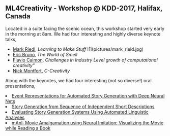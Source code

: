 ## ML4Creativity - Workshop @ KDD-2017, Halifax, Canada

Located in a suite facing the scenic ocean, this workshop started very early in the morning at 8am. We had four interesting and highly diverse keynote talks,
<ul>
<li><a href="">Mark Riedl</a>, <i>Learning to Make Stuff</i> 
![](pictures/mark_rield.jpg) </li>
<li><a href="">Eric Bruno</a>, <i>The World of Smell</i></li>
<li><a href="">Flavio Calmon</a>, <i>Challenges in Industry Level growth of computational creativity"</i></li>
<li><a href="">Nick Montfort</a>, <i>C-Creativity</i></li>
</ul> 

Along with the keynotes, we had four interesting (not so diverse!) oral presentations,
<li><a href="https://ml4creativity.mybluemix.net/papers/MartinEtAl-Event_Representations_for_Automated_Story-camera_ready.pdf">Event Representations for Automated Story Generation with Deep Neural Nets</a></li>
<li><a href="https://ml4creativity.mybluemix.net/papers/ML4Creativity-Submission11-CameraReady.pdf">Story Generation from Sequence of Independent Short Descriptions</a></li>
<li><a href="https://ml4creativity.mybluemix.net/papers/fiction_generation.pdf">Evaluating Story Generation Systems Using Automated Linguistic Analyses</a></li>
<li><a href="https://ml4creativity.mybluemix.net/papers/mani_MovieVisualization.pdf">mAnI: Movie Amalgamation using Neural Imitation; Visualizing the Movie while Reading a Book</a></li>
</ul>